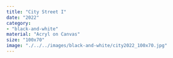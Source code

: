 ```yaml
---
title: "City Street I"
date: "2022"
category: 
- "black-and-white"
material: "Acryl on Canvas"
size: "100x70"
image: "./../../images/black-and-white/city2022_100x70.jpg"
---
```

